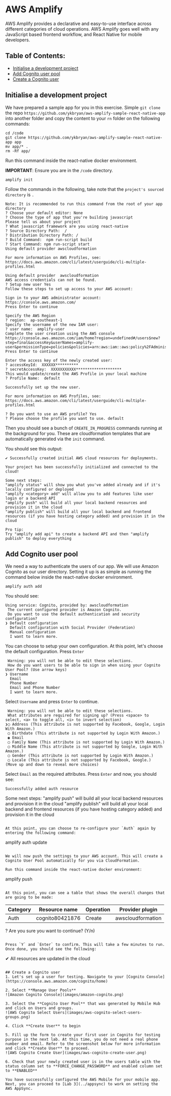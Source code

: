 # AWS Amplify

AWS Amplify provides a declarative and easy-to-use interface across different categories of cloud operations. AWS Amplify goes well with any JavaScript based frontend workflow, and React Native for mobile developers.

## Table of Contents:
* [Initialise a development project](#initialise-a-development-project)
* [Add Cognito user pool](#add-cognito-user-pool)
* [Create a Cognito user](#create-a-cognito-user)

## Initialise a development project

We have prepared a sample app for you in this exercise. Simple `git clone` the repo `https://github.com/ykbryan/aws-amplify-sample-react-native-app` into another folder and copy the content to your `rn` folder on the following commands:

```
cd /code
git clone https://github.com/ykbryan/aws-amplify-sample-react-native-app app
mv app/* .
rm -Rf app/
```

Run this command inside the react-native docker environment. 

**IMPORTANT**: Ensure you are in the ```/code``` directory.
```
amplify init
```

Follow the commands in the following, take note that the `project's sourced directory` is ``.`` 
```
Note: It is recommended to run this command from the root of your app directory
? Choose your default editor: None
? Choose the type of app that you're building javascript
Please tell us about your project
? What javascript framework are you using react-native
? Source Directory Path:  /
? Distribution Directory Path: /
? Build Command:  npm run-script build
? Start Command: npm run-script start
Using default provider awscloudformation

For more information on AWS Profiles, see:
https://docs.aws.amazon.com/cli/latest/userguide/cli-multiple-profiles.html

Using default provider  awscloudformation
AWS access credentials can not be found.
? Setup new user Yes
Follow these steps to set up access to your AWS account:

Sign in to your AWS administrator account:
https://console.aws.amazon.com/
Press Enter to continue

Specify the AWS Region
? region:  ap-southeast-1
Specify the username of the new IAM user:
? user name:  amplify-user
Complete the user creation using the AWS console
https://console.aws.amazon.com/iam/home?region=undefined#/users$new?step=final&accessKey&userNames=amplify-user&permissionType=policies&policies=arn:aws:iam::aws:policy%2FAdministratorAccess
Press Enter to continue

Enter the access key of the newly created user:
? accessKeyId:  XXXXXX**********
? secretAccessKey:  XXXXXXXXXXX********************
This would update/create the AWS Profile in your local machine
? Profile Name:  default

Successfully set up the new user.

For more information on AWS Profiles, see:
https://docs.aws.amazon.com/cli/latest/userguide/cli-multiple-profiles.html

? Do you want to use an AWS profile? Yes
? Please choose the profile you want to use. default
```

Then you should see a bunch of `CREATE_IN_PROGRESS` commands running at the background for you. These are cloudformation templates that are automatically generated via the `init` command.

You should see this output:
```
✔ Successfully created initial AWS cloud resources for deployments.

Your project has been successfully initialized and connected to the cloud!

Some next steps:
"amplify status" will show you what you've added already and if it's locally configured or deployed
"amplify <category> add" will allow you to add features like user login or a backend API
"amplify push" will build all your local backend resources and provision it in the cloud
"amplify publish" will build all your local backend and frontend resources (if you have hosting category added) and provision it in the cloud

Pro tip:
Try "amplify add api" to create a backend API and then "amplify publish" to deploy everything
```

## Add Cognito user pool

We need a way to authenticate the users of our app. We will use Amazon Cognito as our user directory. Setting it up is as simple as running the command below inside the react-native docker environment.
```
amplify auth add
```

You should see:

```
Using service: Cognito, provided by: awscloudformation
 The current configured provider is Amazon Cognito. 
 Do you want to use the default authentication and security configuration? 
❯ Default configuration 
  Default configuration with Social Provider (Federation) 
  Manual configuration 
  I want to learn more. 
```

You can choose to setup your own configuration. At this point, let's choose the default configuration. Press `Enter`

```
 Warning: you will not be able to edit these selections. 
 How do you want users to be able to sign in when using your Cognito User Pool? (Use arrow keys)
❯ Username 
  Email 
  Phone Number 
  Email and Phone Number 
  I want to learn more. 
```

Select `Username` and press `Enter` to continue. 

```
 Warning: you will not be able to edit these selections. 
 What attributes are required for signing up? (Press <space> to select, <a> to toggle all, <i> to invert selection)
❯◯ Address (This attribute is not supported by Facebook, Google, Login With Amazon.)
 ◯ Birthdate (This attribute is not supported by Login With Amazon.)
 ◉ Email
 ◯ Family Name (This attribute is not supported by Login With Amazon.)
 ◯ Middle Name (This attribute is not supported by Google, Login With Amazon.)
 ◯ Gender (This attribute is not supported by Login With Amazon.)
 ◯ Locale (This attribute is not supported by Facebook, Google.)
(Move up and down to reveal more choices)
```

Select `Email` as the required attributes. Press `Enter` and now, you should see:

```
Successfully added auth resource
```

Some next steps:
"amplify push" will build all your local backend resources and provision it in the cloud
"amplify publish" will build all your local backend and frontend resources (if you have hosting category added) and provision it in the cloud
```

At this point, you can choose to re-configure your `Auth` again by entering the following command:

```
amplify auth update
```

We will now push the settings to your AWS account. This will create a Cognito User Pool automatically for you via CloudFormation.

Run this command inside the react-native docker environment:
```
amplify push
```

At this point, you can see a table that shows the overall changes that are going to be made:
```
| Category | Resource name   | Operation | Provider plugin   |
| -------- | --------------- | --------- | ----------------- |
| Auth     | cognito80421876 | Create    | awscloudformation |
? Are you sure you want to continue? (Y/n) 
```

Press `Y` and `Enter` to confirm. This will take a few minutes to run. Once done, you should see the following:

```
✔ All resources are updated in the cloud
```

## Create a Cognito user
1. Let's set up a user for testing. Navigate to your [Cognito Console](https://console.aws.amazon.com/cognito/home)

2. Select **Manage User Pools**
![Amazon Cognito Console](images/amazon-cognito.png)

3. Select the **Cognito User Pool** that was generated by Mobile Hub and click on Users and groups.
![AWS Cognito Select Users](images/aws-cognito-select-users-groups.png)

4. Click **Create User** to begin

5. Fill up the form to create your first user in Cognito for testing purpose in the next lab. At this time, you do not need a real phone number and email. Refer to the screenshot below for more information and click **Create User** to proceed.
![AWS Cognito Create User](images/aws-cognito-create-user.png)

6. Check that your newly created user is in the users table with the status column set to **FORCE_CHANGE_PASSWORD** and enabled column set to **ENABLED**

You have successfully configured the AWS Mobile for your mobile app. Next, you can proceed to [Lab 3](../appsync) to work on setting the AWS AppSync.